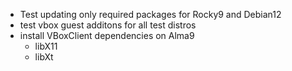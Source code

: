 * Test updating only required packages for Rocky9 and Debian12
* test vbox guest additons for all test distros
* install VBoxClient dependencies on Alma9
    * libX11
    * libXt
